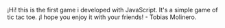 ¡Hi! this is the first game i developed with JavaScript. It's a simple game of tic tac toe.
¡I hope you enjoy it with your friends! 
    - Tobias Molinero.